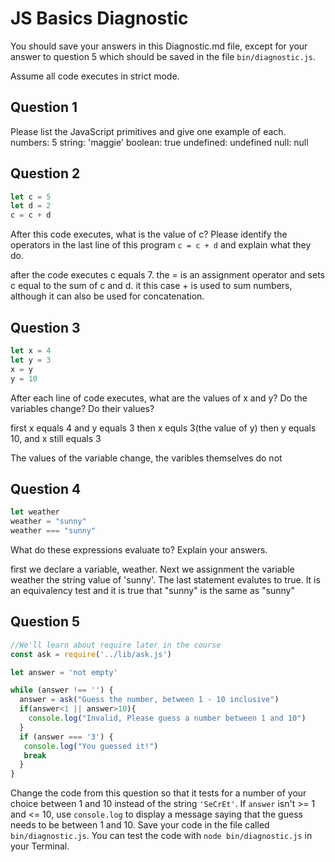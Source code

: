 # JS Basics Diagnostic

You should save your answers in this Diagnostic.md file, except for your answer to
question 5 which should be saved in the file `bin/diagnostic.js`.

Assume all code executes in strict mode.

## Question 1

Please list the JavaScript primitives and give one example of each.
numbers: 5
string: 'maggie'
boolean: true
undefined: undefined
null: null

## Question 2

```js
let c = 5
let d = 2
c = c + d

```

After this code executes, what is the value of c?  Please identify the operators in the last line of this program `c = c + d` and explain what they do.

after the code executes c equals 7.  the = is an assignment operator and sets c equal to the sum of c and d.  it this case + is used to sum numbers, although it can also be used for concatenation.

## Question 3

```js
let x = 4
let y = 3
x = y
y = 10
```

After each line of code executes, what are the values of x and y?  Do the variables change?  Do their values?

<!-- solution below -->
first x equals 4
and y equals 3
then x equls 3(the value of y)
then y equals 10, and x still equals 3

The values of the variable change, the varibles themselves do not

## Question 4

```js
let weather
weather = "sunny"
weather === "sunny"
```

What do these expressions evaluate to?  Explain your answers.

first we declare a variable, weather.
Next we assignment the variable weather the string value of 'sunny'.
The last statement evalutes to true. It is an equivalency test and it is true that "sunny" is the same as "sunny"

## Question 5

```js
//We'll learn about require later in the course
const ask = require('../lib/ask.js')

let answer = 'not empty'

while (answer !== '') {
  answer = ask("Guess the number, between 1 - 10 inclusive")
  if(answer<1 || answer>10){
    console.log("Invalid, Please guess a number between 1 and 10")
  }
  if (answer === '3') {
   console.log("You guessed it!")
   break
  }
}
```

Change the code from this question so that it tests for a number of your choice
between 1 and 10 instead of the string `'SeCrEt'`.  If `answer` isn't >= 1 and
<= 10, use `console.log` to display a message saying that the guess needs to
be between 1 and 10.  Save your code in the file called `bin/diagnostic.js`.
You can test the code with `node bin/diagnostic.js` in your Terminal.
